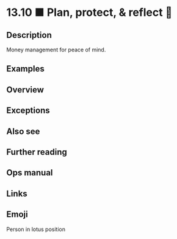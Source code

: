 # 13.10 ■ Plan, protect, & reflect 🧘

## Description

Money management for peace of mind.

## Examples

## Overview

## Exceptions

## Also see

## Further reading

## Ops manual

## Links

## Emoji

Person in lotus position


